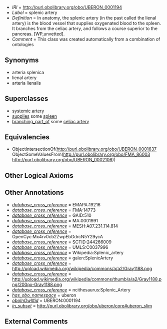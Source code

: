  * *IRI* = http://purl.obolibrary.org/obo/UBERON_0001194
 * *Label* = splenic artery
 * *Definition* = In anatomy, the splenic artery (in the past called the lienal artery) is the blood vessel that supplies oxygenated blood to the spleen. It branches from the celiac artery, and follows a course superior to the pancreas. [WP,unvetted].
 * *Comment* = This class was created automatically from a combination of ontologies

## Synonyms

 * arteria splenica
 * lienal artery
 * arteria lienalis

## Superclasses

 * [systemic artery](../../UBERON/73/UBERON_0004573.md)
 * [supplies](../../FMA/03/FMA_86003.md) some [spleen](../../UBERON/06/UBERON_0002106.md)
 * [branching_part_of](../../RO/80/RO_0002380.md) some [celiac artery](../../UBERON/40/UBERON_0001640.md)

## Equivalencies

 * ObjectIntersectionOf(<http://purl.obolibrary.org/obo/UBERON_0001637> ObjectSomeValuesFrom(<http://purl.obolibrary.org/obo/FMA_86003> <http://purl.obolibrary.org/obo/UBERON_0002106>))

## Other Logical Axioms


## Other Annotations

 * *[database_cross_reference](../../ef/oboInOwl#hasDbXref.md)* = EMAPA:19216
 * *[database_cross_reference](../../ef/oboInOwl#hasDbXref.md)* = FMA:14773
 * *[database_cross_reference](../../ef/oboInOwl#hasDbXref.md)* = GAID:510
 * *[database_cross_reference](../../ef/oboInOwl#hasDbXref.md)* = MA:0001991
 * *[database_cross_reference](../../ef/oboInOwl#hasDbXref.md)* = MESH:A07.231.114.814
 * *[database_cross_reference](../../ef/oboInOwl#hasDbXref.md)* = OpenCyc:Mx4rv0cb2ZwpEbGdrcN5Y29ycA
 * *[database_cross_reference](../../ef/oboInOwl#hasDbXref.md)* = SCTID:244266009
 * *[database_cross_reference](../../ef/oboInOwl#hasDbXref.md)* = UMLS:C0037996
 * *[database_cross_reference](../../ef/oboInOwl#hasDbXref.md)* = Wikipedia:Splenic_artery
 * *[database_cross_reference](../../ef/oboInOwl#hasDbXref.md)* = galen:SplenicArtery
 * *[database_cross_reference](../../ef/oboInOwl#hasDbXref.md)* = http://upload.wikimedia.org/wikipedia/commons/a/a2/Gray1188.png
 * *[database_cross_reference](../../ef/oboInOwl#hasDbXref.md)* = http://upload.wikimedia.org/wikipedia/commons/thumb/a/a2/Gray1188.png/200px-Gray1188.png
 * *[database_cross_reference](../../ef/oboInOwl#hasDbXref.md)* = ncithesaurus:Splenic_Artery
 * *[has_obo_namespace](../../ce/oboInOwl#hasOBONamespace.md)* = uberon
 * *[oboInOwl#id](../../id/oboInOwl#id.md)* = UBERON:0001194
 * *[in_subset](../../et/oboInOwl#inSubset.md)* = http://purl.obolibrary.org/obo/uberon/core#uberon_slim

## External Comments

